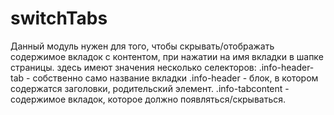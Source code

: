 # switchTabs
Данный модуль нужен для того, чтобы скрывать/отображать
содержимое вкладок с контентом, при нажатии на имя вкладки в шапке страницы.
здесь имеют значения несколько селекторов:
  .info-header-tab - собственно само название вкладки
  .info-header - блок, в котором содержатся заголовки, родительский элемент.
  .info-tabcontent - содержимое вкладок, которое должно появляться/скрываться.
